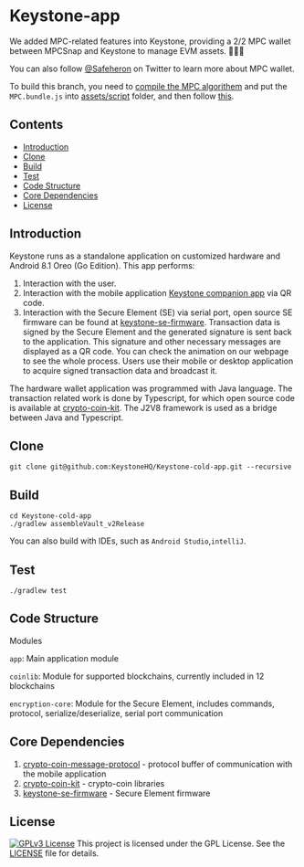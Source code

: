 # Keystone-app

We added MPC-related features into Keystone, providing a 2/2 MPC wallet between MPCSnap and Keystone to manage EVM assets. 🎉🎉🎉

You can also follow [@Safeheron](https://twitter.com/Safeheron) on Twitter to learn more about MPC wallet.

To build this branch, you need to [compile the MPC algorithem](https://github.com/Safeheron/mpcsnap/blob/main/packages/mpc-adapter/README.md#bundle-for-keystone) and put the `MPC.bundle.js` into [assets/script](./app/src/main/assets/script) folder, and then follow [this](#build).

## Contents

- [Introduction](#introduction)
- [Clone](#clone)
- [Build](#build)
- [Test](#test)
- [Code Structure](#code-structure)
- [Core Dependencies](#core-dependencies)
- [License](#license)


## Introduction
Keystone runs as a standalone application on customized hardware and Android 8.1 Oreo (Go Edition).  This app performs:
1. Interaction with the user.
2. Interaction with the mobile application [Keystone companion app](https://keyst.one/companion-app) via QR code.
3. Interaction with the Secure Element (SE) via serial port, open source SE firmware can be found at [keystone-se-firmware](https://github.com/KeystoneHQ/keystone-se-firmware). Transaction data is signed by the Secure Element and the generated signature is sent back to the application. This signature and other necessary messages are displayed as a QR code. You can check the animation on our webpage to see the whole process. Users use their mobile or desktop application to acquire signed transaction data and broadcast it.

The hardware wallet application was programmed with Java language. The transaction related work is done by Typescript, for which open source code is available at [crypto-coin-kit](https://github.com/KeystoneHQ/crypto-coin-kit). The J2V8 framework is used as a bridge between Java and Typescript.


## Clone

    git clone git@github.com:KeystoneHQ/Keystone-cold-app.git --recursive

## Build
    cd Keystone-cold-app
    ./gradlew assembleVault_v2Release
You can also build with IDEs, such as `Android Studio`,`intelliJ`.

## Test
    ./gradlew test

<!-- ## Integration Guide
if you like to integrate with Keystone, checout this [intergration guide](https://github.com/KeystoneHQ/keystone-docs/blob/master/Integration_guide.md) -->

## Code Structure
Modules

`app`: Main application module

`coinlib`: Module for supported blockchains, currently included in 12 blockchains

`encryption-core`: Module for the Secure Element, includes commands, protocol, serialize/deserialize, serial port communication

## Core Dependencies
1. [crypto-coin-message-protocol](https://github.com/KeystoneHQ/keystone-crypto-coin-message-protocol) - protocol buffer of communication with the mobile application
2. [crypto-coin-kit](https://github.com/KeystoneHQ/crypto-coin-kit) - crypto-coin libraries
3. [keystone-se-firmware](https://github.com/KeystoneHQ/keystone-se-firmware) - Secure Element firmware

## License
[![GPLv3 License](https://img.shields.io/badge/License-GPL%20v3-green.svg)](https://opensource.org/licenses/)
This project is licensed under the GPL License. See the [LICENSE](LICENSE) file for details.